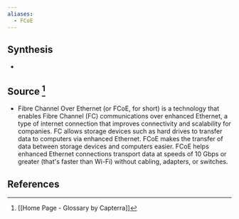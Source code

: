 ```yaml
---
aliases:
  - FCoE
---
```

## Synthesis
- 
## Source [^1]
- Fibre Channel Over Ethernet (or FCoE, for short) is a technology that enables Fibre Channel (FC) communications over enhanced Ethernet, a type of internet connection that improves connectivity and scalability for companies. FC allows storage devices such as hard drives to transfer data to computers via enhanced Ethernet. FCoE makes the transfer of data between storage devices and computers easier. FCoE helps enhanced Ethernet connections transport data at speeds of 10 Gbps or greater (that's faster than Wi-Fi) without cabling, adapters, or switches.
## References

[^1]: [[Home Page - Glossary by Capterra]]
